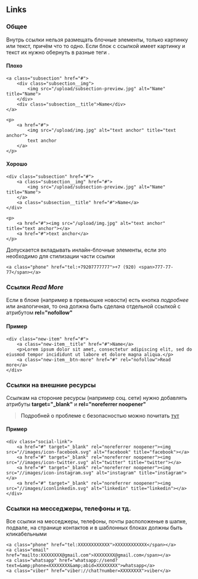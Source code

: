 ## Links

### Общее

Внутрь ссылки нельзя размещать блочные элементы, только картинку или текст, причём что то одно.
Если блок с ссылкой имеет картинку и текст их нужно обернуть в разные теги **<a>**.

#### Плохо
```
<a class="subsection" href="#">
    <div class="subsection__img">
        <img src="/upload/subsection-preview.jpg" alt="Name" title="Name">
    </div>
    <div class="subsection__title">Name</div>
</a>
```
```
<p>
    <a href="#">
        <img src="/upload/img.jpg" alt="text anchor" title="text anchor">
        text anchor
    </a>
</p>
```
#### Хорошо
```
<div class="subsection" href="#">
    <a class="subsection__img" href="#">
        <img src="/upload/subsection-preview.jpg" alt="Name" title="Name">
    </a>
    <a class="subsection__title" href="#">Name</a>
</div>
```
```
<p>
    <a href="#"><img src="/upload/img.jpg" alt="text anchor" title="text anchor"></a>
    <a href="#">text anchor</a>
</p>
```



Допускается вкладывать инлайн-блочные элементы, если это необходимо для стилизации части ссылки

```
<a class="phone" href="tel:+79207777777">+7 (920) <span>777-77-77</span></a>
```

### Ссылки *Read More*

Если в блоке (например в превьюшке новости) есть кнопка *подробнее* или аналогичная, то она должна быть 
сделана отдельной ссылкой с атрибутом **rel="nofollow"**

#### Пример
```
<div class="new-item" href="#">
    <a class="new-item__title" href="#">Name</a>
    <p>Lorem ipsum dolor sit amet, consectetur adipiscing elit, sed do eiusmod tempor incididunt ut labore et dolore magna aliqua.</p>
    <a class="new-item__btn-more" href="#" rel="nofollow">Read more</a>
</div>
```

### Ссылки на внешние ресурсы

Ссылкам на стороние ресурсы (например соц. сети) нужно добавлять атрибуты **target="_blank"** и **rel="noreferrer noopener"**

> Подробней о проблеме с безопасностью можно почитать [тут](https://habr.com/post/282880/)

#### Пример
```
<div class="social-link">
    <a href="#" target="_blank" rel="noreferrer noopener"><img src="//images/icon-facebook.svg" alt="facebook" title="facebook"></a> 
    <a href="#" target="_blank" rel="noreferrer noopener"><img src="//images/icon-twitter.svg" alt="twitter" title="twitter"></a> 
    <a href="#" target="_blank" rel="noreferrer noopener"><img src="//images/icon-instagram.svg" alt="instagram" title="instagram"></a> 
    <a href="#" target="_blank" rel="noreferrer noopener"><img src="//images/iconlinkedin.svg" alt="linkedin" title="linkedin"></a> 
</div>
```

### Ссылки на месседжеры, телефоны и тд.

Все ссылки на месседжеры, телефоны, почты расположеные в шапке, подвале, на странице контактов и в шаблонных блоках должны быть кликабельными

```
<a class="phone" href="tel:XXXXXXXXXXXX">XXXXXXXXXXXX</span></a>
<a class="email" href="mailto:XXXXXXXX@gmail.com">XXXXXXXX@gmail.com</span></a>
<a class="whatsapp" href="whatsapp://send?text=&amp;phone=XXXXXXXX&amp;abid=XXXXXXXX">whatsapp</a>
<a class="viber" href="viber://chat?number=XXXXXXXX">viber</a>
```







